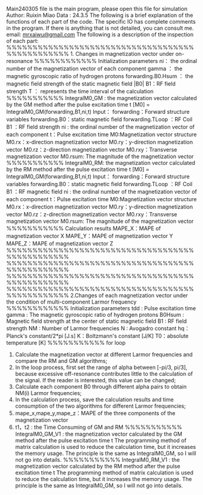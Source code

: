 Main240305 file is the main program, please open this file for simulation
Author: Ruixin Miao
Data : 24.3.5
The following is a brief explanation of the functions of each part of the code. The specific IO has complete comments in the program. If there is anything that is not detailed, you can consult me.
email: mrxaiwu@gmail.com
The following is a description of the inspection of each part:
%%%%%%%%%%%%%%%%%%%%%%%%%%%%%%%%%%%%%%%%%%%%%%%% 1. Changes in magnetization vector under on-resonance
%%%%%%%%%%%%  Initialization parameters
ni： the ordinal number of the magnetization vector of each component
gamma ： the magnetic gyroscopic ratio of hydrogen protons
forwarding.B0.Hsum ： the magnetic field strength of the static magnetic field |B0|
B1：RF field strength
T ： represents the time interval of the calculation
%%%%%%%%%%% IntegralM0_GM : the magnetization vector calculated by the GM method after the pulse excitation time t
[M0] = IntegralM0_GM(forwarding,B1,ni,t)
Input： 
forwarding：Forward structure variables
forwarding.B0：static magnetic field
forwarding.TLoop ：RF Coil
B1 ：RF field strength
ni : the ordinal number of the magnetization vector of each component
t：Pulse excitation time
M0:Magnetization vector structure
M0.rx：x-direction magnetization vector
M0.ry：y-direction magnetization vector
M0.rz：z-direction magnetization vector
M0.rxy：Transverse magnetization vector
M0.rsum: The magnitude of the magnetization vector
%%%%%%%%%%% IntegralM0_RM: the magnetization vector calculated by the RM method after the pulse excitation time t
[M0] = IntegralM0_GM(forwarding,B1,ni,t)
Input： 
forwarding：Forward structure variables
forwarding.B0：static magnetic field
forwarding.TLoop ：RF Coil
B1 ：RF magnetic field
ni : the ordinal number of the magnetization vector of each component
t：Pulse excitation time
M0:Magnetization vector structure
M0.rx：x-direction magnetization vector
M0.ry：y-direction magnetization vector
M0.rz：z-direction magnetization vector
M0.rxy：Transverse magnetization vector
M0.rsum: The magnitude of the magnetization vector
%%%%%%%%%%% Calculation results
MAPE_X：MAPE of magnetization vector X
MAPE_Y：MAPE of magnetization vector Y
MAPE_Z：MAPE of magnetization vector Z
%%%%%%%%%%%%%%%%%%%%%%%%%%%%%%%%%%%%%%%%%%%%%%%%
%%%%%%%%%%%%%%%%%%%%%%%%%%%%%%%%%%%%%%%%%%%%%%%%
%%%%%%%%%%%%%%%%%%%%%%%%%%%%%%%%%%%%%%%%%%%%%%%%
%%%%%%%%%%%%%%%%%%%%%%%%%%%%%%%%%%%%%%%%%%%%%%%% 2.Changes of each magnetization vector under the condition of multi-component Larmor frequency
%%%%%%%%%%%%  Initialization parameters
tdd : Pulse excitation time
gamma : The magnetic gyroscopic ratio of hydrogen protons
B0Hsum : Magnetic field strength at the center of static magnetic field
B1 : RF field strength
NM : Number of Larmor frequencies
N : Avogadro constant 
hq：Planck's constant/2*pi [J.s]
K：Boltzmann's constant  [J/K]
T0：absolute temperature  [K]
%%%%%%%%%%% for loop
1. Calculate the magnetization vector at different Larmor frequencies and compare the RM and GM algorithms;
2. In the loop process, first set the range of alpha between [-pi/3, pi/3], because excessive off-resonance contributes little to the calculation of the signal. If the reader is interested, this value can be changed;
3. Calculate each component B0 through different alpha pairs to obtain NM(i) Larmor frequencies;
4. In the calculation process, save the calculation results and time consumption of the two algorithms for different Larmor frequencies;
5. mape_x,mape_y,mape_z：MAPE of the three components of the magnetization vector
6. t1，t2 : the Time Consuming of GM and RM
%%%%%%%%%%% IntegralM0_GM_V1 : the magnetization vector calculated by the GM method after the pulse excitation time t
The programming method of matrix calculation is used to reduce the calculation time,
 but it increases the memory usage. The principle is the same as IntegralM0_GM, so I will not go into details.
%%%%%%%%%%% IntegralM0_RM_V1 : the magnetization vector calculated by the RM method after the pulse excitation time t
The programming method of matrix calculation is used to reduce the calculation time, 
but it increases the memory usage. The principle is the same as IntegralM0_GM, so I will not go into details.

